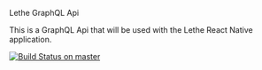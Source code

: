 Lethe GraphQL Api

This is a GraphQL Api that will be used with the Lethe React Native application.

[![Build Status on master][build-image-master]][build-url-master]

[build-image-master]: https://circleci.com/gh/sbardian/letheapi/tree/master.svg?style=shield&circle-token=1dcd6a2e19c580387624fe712bb94c0eb19480af
[build-url-master]: https://circleci.com/gh/sbardian/letheapi/tree/master
